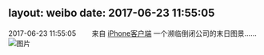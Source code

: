 layout: weibo
date: 2017-06-23 11:55:05
---
2017-06-23 11:55:05  &nbsp;&nbsp;&nbsp;&nbsp;&nbsp;&nbsp; 来自 <a href="http://app.weibo.com/t/feed/9ksdit" rel="nofollow">iPhone客户端</a>
一个濒临倒闭公司的末日图景…… ​​​
![图片](https://wx3.sinaimg.cn/large/6d2a6003ly1fguzvzhz59j20zk0qowmc.jpg)
